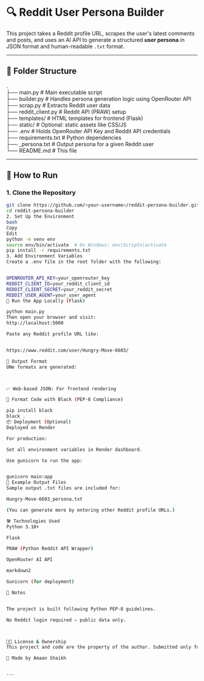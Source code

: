 # 🔍 Reddit User Persona Builder

This project takes a Reddit profile URL, scrapes the user's latest comments and posts, and uses an AI API to generate a structured **user persona** in JSON format and human-readable `.txt` format.

---

## 📁 Folder Structure

.  
├── main.py # Main executable script  
├── builder.py # Handles persona generation logic using OpenRouter API  
├── scrap.py # Extracts Reddit user data  
├── reddit_client.py # Reddit API (PRAW) setup  
├── templates/ # HTML templates for frontend (Flask)  
├── static/ # Optional: static assets like CSS/JS  
├── .env # Holds OpenRouter API Key and Reddit API credentials  
├── requirements.txt # Python dependencies  
├── <username>_persona.txt # Output persona for a given Reddit user  
└── README.md # This file  


---

## 🚀 How to Run

### 1. Clone the Repository

```bash
git clone https://github.com/<your-username>/reddit-persona-builder.git
cd reddit-persona-builder
2. Set Up the Environment
bash
Copy
Edit
python -m venv env
source env/bin/activate  # On Windows: env\Scripts\activate
pip install -r requirements.txt
3. Add Environment Variables
Create a .env file in the root folder with the following:


OPENROUTER_API_KEY=your_openrouter_key
REDDIT_CLIENT_ID=your_reddit_client_id
REDDIT_CLIENT_SECRET=your_reddit_secret
REDDIT_USER_AGENT=your_user_agent
🧪 Run the App Locally (Flask)

python main.py
Then open your browser and visit:
http://localhost:5000

Paste any Reddit profile URL like:


https://www.reddit.com/user/Hungry-Move-6603/

📝 Output Format
ONe formats are generated:



✅ Web-based JSON: For frontend rendering

🧼 Format Code with Black (PEP-8 Compliance)

pip install black
black .
📦 Deployment (Optional)
Deployed on Render

For production:

Set all environment variables in Render dashboard.

Use gunicorn to run the app:


gunicorn main:app
🧪 Example Output Files
Sample output .txt files are included for:

Hungry-Move-6603_persona.txt

(You can generate more by entering other Reddit profile URLs.)

🛠 Technologies Used
Python 3.10+

Flask

PRAW (Python Reddit API Wrapper)

OpenRouter AI API

markdown2

Gunicorn (for deployment)

📌 Notes


The project is built following Python PEP-8 guidelines.

No Reddit login required — public data only.



👨‍💻 License & Ownership
This project and code are the property of the author. Submitted only for internship evaluation. No code may be reused unless the author is selected for the paid role.

🙌 Made by Amaan Shaikh


---
